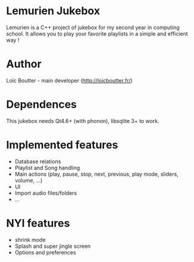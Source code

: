 Lemurien Jukebox
======

Lemurien is a C++ project of jukebox for my second year in computing school.
It allows you to play your favorite playlists in a simple and efficient way !


Author
===

Loïc Boutter - main developer (http://loicboutter.fr/)


Dependences
===

This jukebox needs Qt4.6+ (with phonon), libsqlite 3+ to work.


Implemented features
===

- Database relations
- Playlist and Song handling
- Main actions (play, pause, stop, next, previous, play mode, sliders, volume, ...)
- UI
- Import audio files/folders
- ...

NYI features
===

- shrink mode
- Splash and super jingle screen
- Options and preferences
